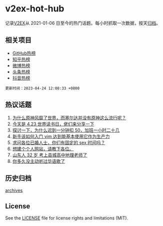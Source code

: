 # v2ex-hot-hub

 记录[V2EX](https://www.v2ex.com/)从 2021-01-06 日至今的热门话题。每小时抓取一次数据，按天[归档](archives)。
 
 ## 相关项目

- [GitHub热榜](https://github.com/lonnyzhang423/github-hot-hub)
- [知乎热榜](https://github.com/lonnyzhang423/zhihu-hot-hub)
- [微博热榜](https://github.com/lonnyzhang423/weibo-hot-hub)
- [头条热榜](https://github.com/lonnyzhang423/toutiao-hot-hub)
- [抖音热榜](https://github.com/lonnyzhang423/douyin-hot-hub)


 `更新时间：2023-04-24 12:08:33 +0800`

## 热议话题

1. [为什么原神风靡了世界，而塞尔达并没有原神这么流行呢？](https://www.v2ex.com/t/934788)
1. [今天是 4.23 世界读书日，佬们来分享一下](https://www.v2ex.com/t/934808)
1. [探讨一下，为什么迟到一分钟扣 50，加班一小时二十几](https://www.v2ex.com/t/934926)
1. [新手该如何入门 vim 达到能基本使用它作为生产力](https://www.v2ex.com/t/934910)
1. [求问各位已婚人士，你们有固定的 sex 时间吗？](https://www.v2ex.com/t/934950)
1. [想建个个人网站，请教下各位。](https://www.v2ex.com/t/934779)
1. [山东人 32 岁 考上县城高中地理老师了](https://www.v2ex.com/t/934913)
1. [你多久没主动听过华语歌了](https://www.v2ex.com/t/934920)

## 历史归档

[archives](archives)

## License

See the [LICENSE](LICENSE) file for license rights and limitations (MIT).
